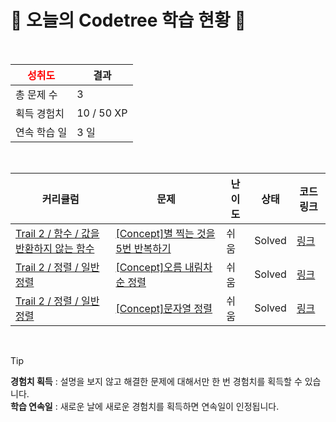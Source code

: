 # 🌲 오늘의 Codetree 학습 현황 🌲

<br />

| <span style="color:red;display:block;text-align:center;"> **성취도**</span> | 결과 |
|---|---|
| 총 문제 수 | 3 |
| 획득 경험치 | 10 / 50 XP |
| 연속 학습 일 | 3 일 |

<br />

|커리큘럼|문제|난이도|상태|코드 링크|
|---|---|---|---|---|
|[Trail 2 / 함수 / 값을 반환하지 않는 함수](https://https://en.codetree.ai/trail-info/novice-mid/)|[[Concept]별 찍는 것을 5번 반복하기](https://https://en.codetree.ai/trails/complete/curated-cards/intro-repeat-shooting-the-stars-five-times/)|쉬움|Solved|[링크](https://github.com/soominnnn/codetree-TILs/blob/main/250108/%EB%B3%84%20%EC%B0%8D%EB%8A%94%20%EA%B2%83%EC%9D%84%205%EB%B2%88%20%EB%B0%98%EB%B3%B5%ED%95%98%EA%B8%B0/repeat-shooting-the-stars-five-times.cpp)|
|[Trail 2 / 정렬 / 일반 정렬](https://https://en.codetree.ai/trail-info/novice-mid/)|[[Concept]오름 내림차순 정렬](https://https://en.codetree.ai/trails/complete/curated-cards/intro-inc-dec-sorting/)|쉬움|Solved|[링크](https://github.com/soominnnn/codetree-TILs/blob/main/250108/%EC%98%A4%EB%A6%84%20%EB%82%B4%EB%A6%BC%EC%B0%A8%EC%88%9C%20%EC%A0%95%EB%A0%AC/inc-dec-sorting.cpp)|
|[Trail 2 / 정렬 / 일반 정렬](https://https://en.codetree.ai/trail-info/novice-mid/)|[[Concept]문자열 정렬](https://https://en.codetree.ai/trails/complete/curated-cards/intro-string-sort/)|쉬움|Solved|[링크](https://github.com/soominnnn/codetree-TILs/blob/main/250108/%EB%AC%B8%EC%9E%90%EC%97%B4%20%EC%A0%95%EB%A0%AC/string-sort.cpp)|


<br />

> [!TIP]
> **경험치 획득** : 설명을 보지 않고 해결한 문제에 대해서만 한 번 경험치를 획득할 수 있습니다.  
> **학습 연속일** : 새로운 날에 새로운 경험치를 획득하면 연속일이 인정됩니다.


